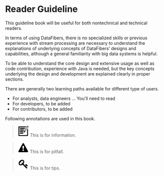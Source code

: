 # Reader Guideline

This guideline book will be useful for both nontechnical and technical readers. 

In terms of using DataFibers, there is no specialized skills or previous experience with stream processing are necessary to understand the explanations of underlying concepts of DataFibers’ designs and capabilities, although a general familiarity with big data systems is helpful. 

To be able to understand the core design and extensive usage as well as code contribution, experience with Java is needed, but the key concepts underlying the design and development are explained clearly in proper sections.

There are generally two learning paths available for different type of users.

* For analysts, data engineers ...
      You'll need to read
* For developers, 
      to be added
* For contributors,
      to be added
      
      
Following annotations are used in this book.
><img src="image/information.png"> This is for information.

><img src="image/warning.png"> This is for pitfall.

><img src="image/tip.png"> This is for tips.
